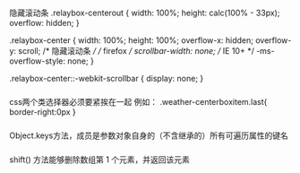 ###
隐藏滚动条
.relaybox-centerout {
    width: 100%;
    height: calc(100% - 33px);
    overflow: hidden;
}

.relaybox-center {
    width: 100%;
    height: 100%;
    overflow-x: hidden;
    overflow-y: scroll;
    /* 隐藏滚动条 */
    /* firefox */
    scrollbar-width: none;
    /* IE 10+ */
    -ms-overflow-style: none;
}

.relaybox-center::-webkit-scrollbar {
    display: none;
}

###
css两个类选择器必须要紧挨在一起
例如：
.weather-centerboxitem.last{
    border-right:0px
}

###
Object.keys方法，成员是参数对象自身的（不含继承的）所有可遍历属性的键名


###
shift() 方法能够删除数组第 1 个元素，并返回该元素

